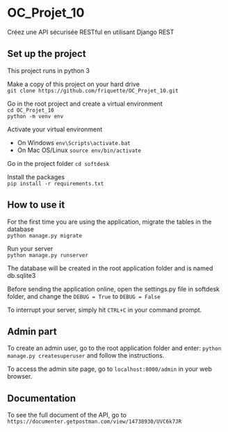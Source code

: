 # OC_Projet_10
Créez une API sécurisée RESTful en utilisant Django REST

## Set up the project
This project runs in python 3

Make a copy of this project on your hard drive <br>
`git clone https://github.com/friquette/OC_Projet_10.git`

Go in the root project and create a virtual environment <br>
`cd OC_Projet_10` <br>
`python -m venv env`

Activate your virtual environment <br>
- On Windows `env\Scripts\activate.bat`
- On Mac OS/Linux `source env/bin/activate`

Go in the project folder
`cd softdesk`

Install the packages <br>
`pip install -r requirements.txt`

## How to use it
For the first time you are using the application, migrate the tables in the database<br/>
`python manage.py migrate`

Run your server</br>
`python manage.py runserver` </br>

The database will be created in the root application folder and 
is named db.sqlite3 </br>

Before sending the application online, open the settings.py file in softdesk folder, 
and change the `DEBUG = True` to `DEBUG = False`

To interrupt your server, simply hit `CTRL+C` in your command prompt.

## Admin part

To create an admin user, go to the root application folder and enter:
`python manage.py createsuperuser`
and follow the instructions.

To access the admin site page, go to
`localhost:8000/admin` in your web browser.

## Documentation

To see the full document of the API, go to
`https://documenter.getpostman.com/view/14738930/UVC6k7JR`
